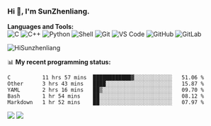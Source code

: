 
### Hi 👋, I'm SunZhenliang.



**Languages and Tools:**  
![C](https://img.shields.io/badge/-00599C?style=flat-square&logo=c&logoColor=white)
![C++](https://img.shields.io/badge/-C++-00599C?style=flat-square&logo=c%2B%2B&logoColor=white)
![Python](https://img.shields.io/badge/-Python-8fcfd1?style=flat-square&logo=Python)
![Shell](https://img.shields.io/badge/-Shell-blasck?style=flat-square&logo=Shell)
![Git](https://img.shields.io/badge/-Git-black?style=flat-square&logo=git)
![VS Code](https://img.shields.io/badge/-VS%20Code-007ACC?style=flat-square&logo=visual-studio-code)
![GitHub](https://img.shields.io/badge/-GitHub-181717?style=flat-square&logo=github)
![GitLab](https://img.shields.io/badge/-GitLab-FCA121?style=flat-square&logo=gitlab)

<img   src="https://github-readme-stats.vercel.app/api?username=HiSunzhenliang&count_private=true&show_icons=true" alt="HiSunzhenliang" />

📊 **My recent programming status:**
<!--START_SECTION:waka-->
```text
C          11 hrs 57 mins  ████████████▓░░░░░░░░░░░░   51.06 % 
Other      3 hrs 43 mins   ████░░░░░░░░░░░░░░░░░░░░░   15.87 % 
YAML       2 hrs 16 mins   ██▒░░░░░░░░░░░░░░░░░░░░░░   09.70 % 
Bash       1 hr 54 mins    ██░░░░░░░░░░░░░░░░░░░░░░░   08.12 % 
Markdown   1 hr 52 mins    ██░░░░░░░░░░░░░░░░░░░░░░░   07.97 % 
```
<!--END_SECTION:waka-->
[![](https://img.shields.io/ubuntu/v/ubuntu-wallpapers)](https://kubuntu.org/)
![](https://visitor-badge.glitch.me/badge?page_id=HiSunzhenliang.readme)

